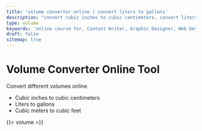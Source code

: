 ```yaml
---
title: 'volume converter online | convert liters to gallons'
description: "convert cubic inches to cubic centimeters, convert liters to gallons, convert cubic meters to cubic feets online with convert my text tool for free."
type: volume
keywords: 'online course for, Content Writer, Graphic Designer, Web Developer, Software Engineer, Frontend Developer graphic designer, UI designer, digital marketing'
draft: false
sitemap: true
---
```


# Volume Converter Online Tool

Convert different volumes online.

* Cubic inches to cubic centimeters
* Liters to gallons
* Cubic meters to cubic feet

{{< volume >}}
